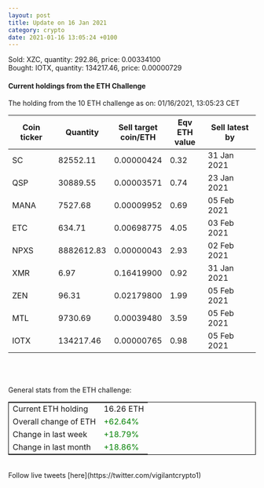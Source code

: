 ```yaml
---
layout: post
title: Update on 16 Jan 2021
category: crypto
date: 2021-01-16 13:05:24 +0100
---
```

<!-- Global site tag (gtag.js) - Google Analytics -->
<script async src="https://www.googletagmanager.com/gtag/js?id=UA-103831149-5"></script>
<script>
  window.dataLayer = window.dataLayer || [];
  function gtag(){dataLayer.push(arguments);}
  gtag('js', new Date());

  gtag('config', 'UA-103831149-5');
</script>
Sold: XZC, quantity:       292.86, price:   0.00334100<br>Bought: IOTX, quantity:    134217.46, price:   0.00000729<br>

#### Current holdings from the ETH Challenge

The holding from the 10 ETH challenge as on: 01/16/2021, 13:05:23 CET

|Coin ticker|Quantity|Sell target<br>coin/ETH|Eqv ETH<br>value|Sell latest by|
|-----------|--------|-----------|-----------|--------------|
SC|82552.11|  0.00000424|0.32|31 Jan 2021|
QSP|30889.55|  0.00003571|0.74|23 Jan 2021|
MANA|7527.68|  0.00009952|0.69|05 Feb 2021|
ETC|634.71|  0.00698775|4.05|03 Feb 2021|
NPXS|8882612.83|  0.00000043|2.93|02 Feb 2021|
XMR|6.97|  0.16419900|0.92|31 Jan 2021|
ZEN|96.31|  0.02179800|1.99|05 Feb 2021|
MTL|9730.69|  0.00039480|3.59|05 Feb 2021|
IOTX|134217.46|  0.00000765|0.98|05 Feb 2021|

<br>
<br>
<br>
General stats from the ETH challenge:

<table style="border:1px solid black;margin-left:auto;margin-right:auto;">
	<tbody>
	<tr>
		<td>Current ETH holding</td>
		<td>     16.26 ETH</td>
	</tr>
	<tr>
		<td>Overall change of ETH</td>
		<td><font color="green">+62.64%</font></td>
	</tr>
	<tr>
		<td>Change in last week</td>
		<td><font color="green">+18.79%</font></td>
	</tr>
	<tr>
		<td>Change in last month</td>
		<td><font color="green">+18.86%</font></td>
	</tr>
	</tbody>
</table>

<br>
Follow live tweets [here](https://twitter.com/vigilantcrypto1)
<br>
<br>